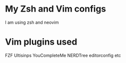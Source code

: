 My Zsh and Vim configs
======================


I am using zsh and neovim

Vim plugins used
================
FZF
Ultisinps
YouCompleteMe
NERDTree
editorconfig
etc


